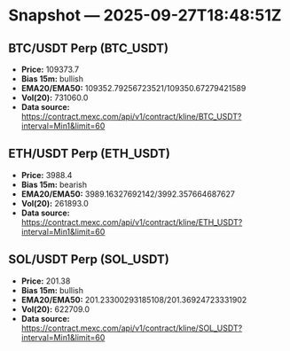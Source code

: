 # Snapshot — 2025-09-27T18:48:51Z

## BTC/USDT Perp (BTC_USDT)
- **Price:** 109373.7
- **Bias 15m:** bullish
- **EMA20/EMA50:** 109352.79256723521/109350.67279421589
- **Vol(20):** 731060.0
- **Data source:** https://contract.mexc.com/api/v1/contract/kline/BTC_USDT?interval=Min1&limit=60

## ETH/USDT Perp (ETH_USDT)
- **Price:** 3988.4
- **Bias 15m:** bearish
- **EMA20/EMA50:** 3989.16327692142/3992.357664687627
- **Vol(20):** 261893.0
- **Data source:** https://contract.mexc.com/api/v1/contract/kline/ETH_USDT?interval=Min1&limit=60

## SOL/USDT Perp (SOL_USDT)
- **Price:** 201.38
- **Bias 15m:** bullish
- **EMA20/EMA50:** 201.23300293185108/201.36924723331902
- **Vol(20):** 622709.0
- **Data source:** https://contract.mexc.com/api/v1/contract/kline/SOL_USDT?interval=Min1&limit=60
